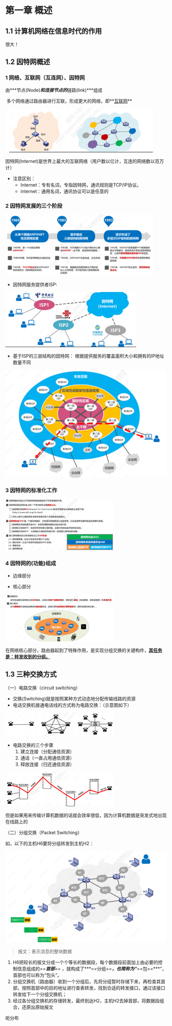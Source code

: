# 第一章 概述

## 1.1 计算机网络在信息时代的作用

很大！

## 1.2 因特网概述

### 1 网络、互联网（互连网）、因特网

​		由***节点(Node)***和连接节点的***链路(link)***组成

​		多个网络通过路由器进行互联，形成更大的网络，即**<u>互联网</u>**

<img src="images/image-20210626132237057.png" alt="image-20210626132237057" style="zoom:45%;" />

​		因特网(Internet)是世界上最大的互联网络（用户数以亿计，互连的网络数以百万计）

- 注意区别：
  - Internet：专有名词，专指因特网，通讯规则是TCP/IP协议。
  - internet：通用名词，通讯协议可以是任意的

### 2 因特网发展的三个阶段

<img src="images/image-20210626132911264.png" alt="image-20210626132911264" style="zoom: 45%;" />

- 因特网服务提供者ISP:

<img src="images/image-20210626134327155.png" alt="image-20210626134327155" style="zoom: 40%;" />

- 基于ISP的三层结构的因特网：
  根据提供服务的覆盖面积大小和拥有的IP地址数量不同

<img src="images/image-20210626135306823.png" alt="image-20210626135306823" style="zoom:50%;" />



### 3 因特网的标准化工作

<img src="images/image-20210626135723069.png" alt="image-20210626135723069" style="zoom: 33%;" />

### 4 因特网的(功能)组成

- 边缘部分

- 核心部分

<img src="images/image-20210626135953718.png" alt="image-20210626135953718" style="zoom:33%;" />

在网络核心部分，路由器起到了特殊作用，是实现分组交换的关键构件，**<u>其任务是：转发收到的分组。</u>**

## 1.3 三种交换方式

（一）电路交换（circuit switching）

- 交换(Switching)就是按照某种方式动态地分配传输线路的资源
- 电话交换机接通电话线的方式称为电路交换：（示意图如下）

<img src="images/image-20210626143710859.png" alt="image-20210626143710859" style="zoom:33%;" />

- 电路交换的三个步骤
  1. 建立连接（分配通信资源）
  2. 通话（一直占用通信资源）
  3. 释放连接（归还通信资源）

<img src="images/image-20210626144008821.png" alt="image-20210626144008821" style="zoom:33%;" />

但是如果用来传输计算机数据的话就会效率很低，因为计算机数据是突发式地出现在线路上的

（二）分组交换（Packet Switching）

如，以下的主机H6要将分组转发到主机H2：

<img src="images/image-20210626195143641.png" alt="image-20210626195143641" style="zoom: 50%;" />

> 报文：表示消息的整块数据

1. H6把较长的报文分成一个个等长的数据段，每个数据段前面加上由必要的控制信息组成的==***首部***== ，就构成了***==分组==***，也简称为“***==包==***”，首部也可以称为“包头”。                                                                                                                                                                                                                                                                                                                                                                                                                                                                                                                                                                                                                                                                                                                                                                                                                                                                                                                                                                                                                                                                                                                                                                                                                                                                                                                                                                                                                                                                                                                                                                                                                                                                                                                                                                                                                                                                                                                                                                                                                                                                                                                                                                                                                                                                                                                                                                                                                                                                                                                                                                                                                                                                                                                                                                                                                                                                                                                                                                                                                                                                                                                                                           
2. 分组交换机（路由器）收到一个分组后，先将分组暂时存储下来，再检查其首部，按照首部中的目的地址进行查表转发，找到合适的转发接口，通过该接口转发给下一个分组交换机；
3. 经过各分组交换机的存储转发，最终到达H2，主机H2去掉首部，将数据段组合，还原出原始报文





呃分布





























































































































